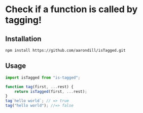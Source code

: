 # Check if a function is called by tagging!

## Installation

`npm install https://github.com/aarondill/isTagged.git`

## Usage

```js
import isTagged from "is-tagged";

function tag(first, ...rest) {
	return isTagged(first, ...rest);
}
tag`hello world`; // => true
tag("hello world"); //=> false
```
